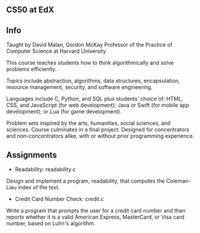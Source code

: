 ## CS50 at EdX
## Info
Taught by David Malan, Gordon McKay Professor of the Practice of Computer Science at Harvard University

This course teaches students how to think algorithmically and solve problems efficiently. 

Topics include abstraction, algorithms, data structures, encapsulation, resource management, security, and software engineering.

Languages include C, Python, and SQL plus students’ choice of: HTML, CSS, and JavaScript (for web development); Java or Swift (for mobile app development); or Lua (for game development). 

Problem sets inspired by the arts, humanities, social sciences, and sciences. Course culminates in a final project. Designed for concentrators and non-concentrators alike, with or without prior programming experience. 

## Assignments
- Readability: readability.c

Design and implement a program, readability, that computes the Coleman-Liau index of the text.

- Credit Card Number Check: credit.c

Write a program that prompts the user for a credit card number and then reports whether it is a valid American Express, MasterCard, or Visa card number, based on Luhn's algorithm. 
